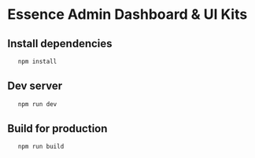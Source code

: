 # Essence Admin Dashboard & UI Kits

## Install dependencies

```bash
   npm install
```

## Dev server

```bash
   npm run dev
```

## Build for production

```bash
   npm run build
```
